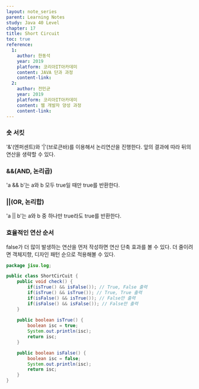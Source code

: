 ```yaml
---
layout: note_series
parent: Learning Notes
study: Java 40 Level
chapter: 17
title: Short Circuit
toc: true
reference:
  1:
    author: 한동석
    year: 2019
    platform: 코리아IT아카데미
    content: JAVA 단과 과정
    content-link:
  2:
    author: 전민균
    year: 2019
    platform: 코리아IT아카데미
    content: 웹 개발자 양성 과정
    content-link: 
---
```


### 숏 서킷

'&'(엔퍼센트)와 '\|'(브로큰바)를 이용해서 논리연산을 진행한다. 앞의 결과에 따라 뒤의 연산을 생략할 수 있다.

### &&(AND, 논리곱)

'a && b'는 a와 b 모두 true일 때만 true를 반환한다.

### ||(OR, 논리합)

'a \|\| b'는 a와 b 중 하나만 true라도 true를 반환한다.

### 효율적인 연산 순서

false가 더 많이 발생하는 연산을 먼저 작성하면 연산 단축 효과를 볼 수 있다. 더 줄이려면 객체지향, 디자인 패턴 순으로 적용해볼 수 있다.

```java
package jisu.log;

public class ShortCirCuit {
    public void check() {
        if(isTrue() && isFalse()); // True, False 출력
        if(isTrue() && isTrue()); // True, True 출력
        if(isFalse() && isTrue()); // False만 출력
        if(isFalse() && isFalse()); // False만 출력
    }
    
    public boolean isTrue() {
        boolean isc = true;
        System.out.println(isc);
        return isc;
    }

    public boolean isFalse() {
        boolean isc = false;
        System.out.println(isc);
        return isc;
    }
}
```